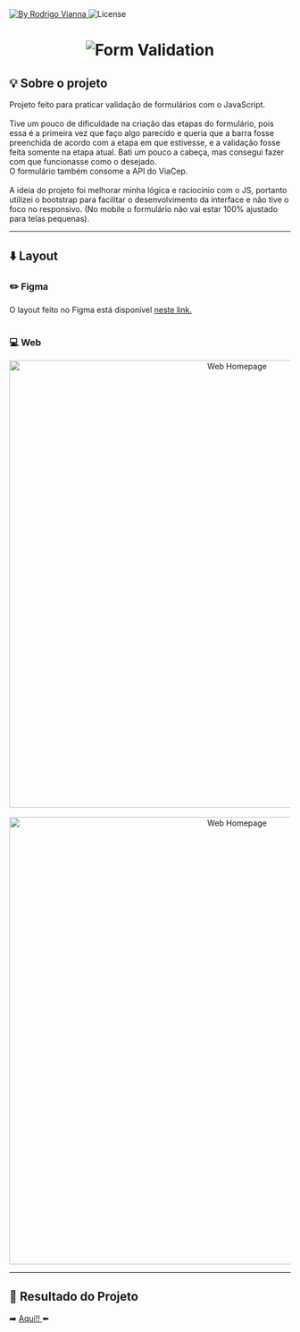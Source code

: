  <a href="https://www.linkedin.com/in/rodrigoviannas/">
    <img alt="By Rodrigo Vianna" src="https://img.shields.io/badge/Made%20by-Rodrigo%20Vianna-blueviolet">
  </a>
<img alt="License" src="https://img.shields.io/badge/license-MIT-blueviolet">

#

<h1 align="center">
    <img alt="Form Validation" title="Form Validation" src="https://i.imgur.com/QDxQBEW.png"/>
</h1>

## :bulb: Sobre o projeto

Projeto feito para praticar validação de formulários com o JavaScript.
<br>
<br>Tive um pouco de dificuldade na criação das etapas do formulário, pois essa é a primeira vez que faço algo parecido e queria que a barra fosse preenchida de acordo com a etapa em que estivesse, e a validação fosse feita somente na etapa atual. Bati um pouco a cabeça, mas consegui fazer com que funcionasse como o desejado.
<br>O formulário também consome a API do ViaCep.
<br>
<br>A ideia do projeto foi melhorar minha lógica e raciocínio com o JS, portanto utilizei o bootstrap para facilitar o desenvolvimento da interface e não tive o foco no responsivo. (No mobile o formulário não vai estar 100% ajustado para telas pequenas).

---

## :arrow_down: Layout

### :pencil2: Figma

O layout feito no Figma está disponível <a href="https://www.figma.com/file/dnE4brSaEtTGYfB2wwYeWo/Form-UI?node-id=0%3A1">neste link.</a>

#

### :computer: Web

<p align="center" >
  <img alt="Web Homepage" title"Web-Home" src="https://i.imgur.com/rgnTHXX.png?1" width="800px">   
  <br><br>
  <img alt="Web Homepage" title"Web-Home" src="https://i.imgur.com/mbZO8n3.png?1" width="800px">   
  
</p>

---

## 🚀 Resultado do Projeto

:arrow_right: <a href="https://rvianna16.github.io/Form-Validation/"> Aqui!! </a> :arrow_left:
